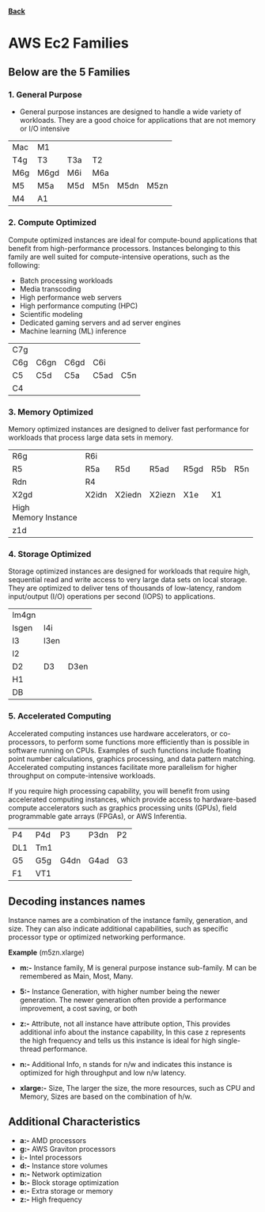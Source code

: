#### [Back](./README.md)

# AWS Ec2 Families

## **Below are the 5 Families**

### 1. General Purpose
* General purpose instances are designed to handle a wide variety of workloads. They are a good choice for applications that are not memory or I/O intensive

|       |       |       |       |       |       |
| ---   | ---   | ---   | ---   | ---   | ---   |
| Mac   | M1    |       |       |       |       |
| T4g   | T3    | T3a   | T2    |
| M6g   | M6gd  | M6i   | M6a   |
| M5    | M5a   | M5d   | M5n   | M5dn  | M5zn  |
| M4    | A1    |

### 2. Compute Optimized
Compute optimized instances are ideal for compute-bound applications that benefit from high-performance processors. Instances belonging to this family are well suited for compute-intensive operations, such as the following:

* Batch processing workloads
* Media transcoding
* High performance web servers
* High performance computing (HPC)
* Scientific modeling
* Dedicated gaming servers and ad server engines
* Machine learning (ML) inference 

|       |       |       |       |       |
| ---   | ---   | ---   | ---   | ---   |
| C7g   |
| C6g   | C6gn  | C6gd  | C6i   |
| C5    | C5d   | C5a   | C5ad  | C5n   |
| C4    | 


### 3. Memory Optimized
Memory optimized instances are designed to deliver fast performance for workloads that process large data sets in memory.

|       |       |           |           |       |       |       |
| ----- | ----- | --------- | --------- | ----- | ----- | ----- |
| R6g   | R6i   |
| R5    | R5a   | R5d       | R5ad      | R5gd  | R5b   | R5n   |
| Rdn   | R4    |
| X2gd  | X2idn | X2iedn    | X2iezn    | X1e    | X1    |
| High <br>Memory Instance |
| z1d |

### 4. Storage Optimized
Storage optimized instances are designed for workloads that require high, sequential read and write access to very large data sets on local storage. They are optimized to deliver tens of thousands of low-latency, random input/output (I/O) operations per second (IOPS) to applications.

|       |       |       |
| ----- | ----- | ----- |
| lm4gn |
| lsgen | l4i   |
| l3    | l3en  |
| l2    |
| D2    | D3    | D3en  |
| H1    |
| DB    |

### 5. Accelerated Computing
Accelerated computing instances use hardware accelerators, or co-processors, to perform some functions more efficiently than is possible in software running on CPUs. Examples of such functions include floating point number calculations, graphics processing, and data pattern matching. Accelerated computing instances facilitate more parallelism for higher throughput on compute-intensive workloads.

If you require high processing capability, you will benefit from using accelerated computing instances, which provide access to hardware-based compute accelerators such as graphics processing units (GPUs), field programmable gate arrays (FPGAs), or AWS Inferentia.

|       |       |       |       |       |
| ----- | ----- | ----- | ----- | ----- |
| P4    | P4d   | P3    | P3dn  | P2    |
| DL1   | Tm1   |
| G5    | G5g   | G4dn  | G4ad  | G3    |
| F1    | VT1   |


## Decoding instances names
Instance names are a combination of the instance family, generation, and size. They can also indicate additional capabilities, such as specific processor type or optimized networking performance.

**Example** (m5zn.xlarge)

* **m:-** Instance family, M is general purpose instance sub-family. M can be remembered as Main, Most, Many.

* **5:-** Instance Generation, with higher number being the newer generation. The newer generation often provide a performance improvement, a cost saving, or both 

* **z:-** Attribute, not all instance have attribute option, This provides additional info about the instance capability, 
In this case z represents the high frequency and tells us this instance is ideal for high single-thread performance.

* **n:-** Additional Info, n stands for n/w and indicates this instance is optimized for high throughput and low n/w latency.

* **xlarge:-** Size, The larger the size, the more resources, such as CPU and Memory, Sizes are based on the combination of h/w. 

## Additional Characteristics
* **a:-** AMD processors
* **g:-** AWS Graviton processors
* **i:-** Intel processors
* **d:-** Instance store volumes
* **n:-** Network optimization
* **b:-** Block storage optimization
* **e:-** Extra storage or memory
* **z:-** High frequency